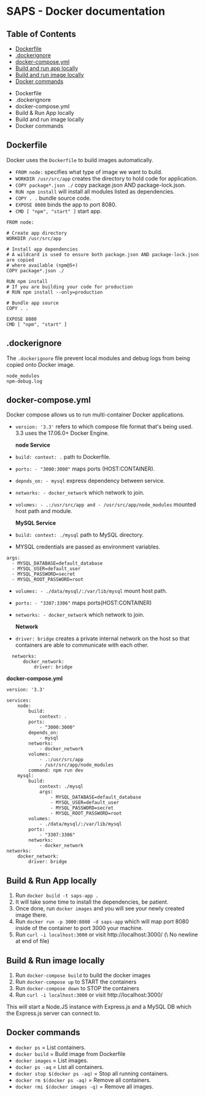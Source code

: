 # SAPS - Docker documentation

## Table of Contents
- [Dockerfile](#dockerfile)
- [.dockerignore](#dockerignore)
- [docker-compose.yml](#docker-compose.yml)
- [Build and run app locally](#build-and-run-app-locally)
- [Build and run image locally](#build-and-run-image-locally)
- [Docker commands](#Docker-commands)


* Dockerfile
* .dockerignore
* docker-compose.yml
* Build & Run App locally
* Build and run image locally
* Docker commands

## Dockerfile
Docker uses the `Dockerfile` to build images automatically.  
* `FROM node:` specifies what type of image we want to build.
* `WORKDIR /usr/src/app` creates the directory to hold code for application.
* `COPY package*.json ./` copy package.json AND package-lock.json.
* `RUN npm install` will install all modules listed as dependencies.
* `COPY . .` bundle source code.
* `EXPOSE 8080` binds the app to port 8080.
* `CMD [ "npm", "start" ]` start app.

```
FROM node:

# Create app directory
WORKDIR /usr/src/app

# Install app dependencies
# A wildcard is used to ensure both package.json AND package-lock.json are copied
# where available (npm@5+)
COPY package*.json ./

RUN npm install
# If you are building your code for production
# RUN npm install --only=production

# Bundle app source
COPY . .

EXPOSE 8080
CMD [ "npm", "start" ]
```

## .dockerignore
The `.dockerignore` file prevent local modules and debug logs from being copied onto Docker image.

```
node_modules
npm-debug.log
```

## docker-compose.yml
Docker compose allows us to run multi-container Docker applications.
* `version: '3.3'` refers to which compose file format that's being used. 3.3 uses the 17.06.0+ Docker Engine.

    **node Service**
*   `build: context: .` path to Dockerfile.
* `ports: - "3000:3000"` maps ports (HOST:CONTAINER).
* `depnds_on: - mysql` express dependency between service.
* `networks: - docker_network` which network to join.
* `volumes: - .:/usr/src/app and - /usr/src/app/node_modules` mounted host path and module.

  **MySQL Service**
* `build: context: ./mysql` path to MySQL directory.
* MYSQL credentials are passed as environment variables.
```
args:
  - MYSQL_DATABASE=default_database
  - MYSQL_USER=default_user
  - MYSQL_PASSWORD=secret
  - MYSQL_ROOT_PASSWORD=root
```
* `volumes: - ./data/mysql/:/var/lib/mysql` mount host path.
* `ports: - "3307:3306"` maps ports(HOST:CONTAINER)
* `networks: - docker_network` which network to join.

  **Network**
* `driver: bridge` creates a private internal network on the host so that containers are able to communicate with each other.
```
  networks:
      docker_network:
          driver: bridge
```

**docker-compose.yml**
```
version: '3.3'

services:
    node:
        build:
            context: .
        ports:
            - "3000:3000"
        depends_on:
            - mysql
        networks:
            - docker_network
        volumes:
            - .:/usr/src/app
            - /usr/src/app/node_modules
        command: npm run dev
    mysql:
        build:
            context: ./mysql
            args:
                - MYSQL_DATABASE=default_database
                - MYSQL_USER=default_user
                - MYSQL_PASSWORD=secret
                - MYSQL_ROOT_PASSWORD=root
        volumes:
            - ./data/mysql/:/var/lib/mysql
        ports:
            - "3307:3306"
        networks:
            - docker_network
networks:
    docker_network:
        driver: bridge

```

## Build & Run App locally
1. Run `docker build -t saps-app .`  	
2. It will take some time to install the dependencies, be patient.
3. Once done, run `docker images` and you will see your newly created image there.
4. Run `docker run -p 3000:8080 -d saps-app` which will map port 8080 inside of the container to port 3000 your machine.
5. Run `curl -i localhost:3000` or visit http://localhost:3000/ (\ No newline at end of file)

## Build & Run image locally
1. Run `docker-compose build` to build the docker images
2. Run `docker-compose up` to START the containers
3. Run `docker-compose down` to STOP the containers
4. Run `curl -i localhost:3000` or visit http://localhost:3000/

This will start a Node.JS instance with Express.js and a MySQL DB which the Express.js server can connect to.

## Docker commands
- `docker ps` = List containers.
- `docker build` = Build image from Dockerfile
- `docker images` = List images.
- `docker ps -aq` = List all containers.
- `docker stop $(docker ps -aq)` = Stop all running containers.
- `docker rm $(docker ps -aq)` = Remove all containers.
- `docker rmi $(docker images -q)` = Remove all images.
